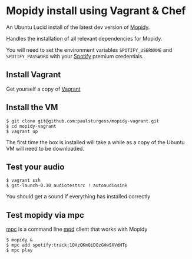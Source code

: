 # Mopidy install using Vagrant & Chef #

An Ubuntu Lucid install of the latest dev version of [Mopidy](http://www.mopidy.com).

Handles the installation of all relevant dependencies for Mopidy.

You will need to set the environment variables `SPOTIFY_USERNAME` and `SPOTIFY_PASSWORD` with your [Spotify](http://www.spotify.com/) premium credentials.

## Install Vagrant ##

Get yourself a copy of [Vagrant](http://vagrantup.com)

## Install the VM ##

    $ git clone git@github.com:paulsturgess/mopidy-vagrant.git
    $ cd mopidy-vagrant
    $ vagrant up

The first time the box is installed will take a while as a copy of the Ubuntu VM will need to be downloaded.

## Test your audio ##

    $ vagrant ssh
    $ gst-launch-0.10 audiotestsrc ! autoaudiosink

You should get a sound if everything has installed correctly

## Test mopidy via mpc ##

[mpc](http://linux.die.net/man/1/mpc) is a command line [mpd](http://mpd.wikia.com/wiki/Music_Player_Daemon_Wiki) client that works with Mopidy

    $ mopidy &
    $ mpc add spotify:track:1QXzQKmQiDOzGHwSXVdHTp
    $ mpc play